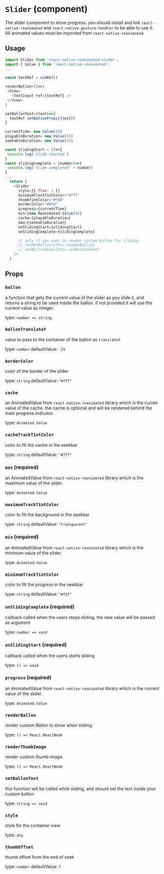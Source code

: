 `Slider` (component)
====================

The slider component to show progress. you should install and link `react-native-reanimated`
and `react-native-gesture-handler` to be able to use it. All animated values must be imported from
`react-native-reanimated`.

## Usage

```js
import Slider from 'react-native-reanimated-slider';
import { Value } from 'react-native-reanimated';
...

const textRef = useRef()

renderBallon=()=>(
 <View>
   <TextInput ref={textRef} />
 </View>
)

setBallonText=(text)=>{
  textRef.setNativeProps({text})
}

currentTime= new Value(10)
playableDuration= new Value(15)
seekableDuration= new Value(20)

const slidingStart = ()=>{
 console.log('slide started')
}
const slidingComplete = (number)=>{
 console.log('slide completed' + number)
}
...
  return (
    <Slider
      style={{ flex: 1 }}
      minimumTrackTintColor="#fff"
      thumbTintColor="#f00"
      borderColor="#0f0"
      progress={currentTime}
      min={new Reanimated.Value(0)}
      cache={playableDuration}
      max={seekableDuration}
      onSlidingStart={slidingStart}
      onSlidingComplete={slidingComplete}

      // only if you want to render custom ballon for sliding
      // renderBallon={this.renderBallon}
      // setBallonText={this.setBallonText}
    />
  )
```

Props
-----

### `ballon`

a function that gets the current value of the slider as you slide it,
and returns a string to be used inside the ballon. if not provided it will use the 
current value as integer.

type: `number => string`


### `ballonTranslateY`

value to pass to the container of the ballon as `translateY`

type: `number`
defaultValue: `-25`


### `borderColor`

color of the border of the slider

type: `string`
defaultValue: `"#fff"`


### `cache`

an AnimatedValue from `react-native-reanimated` library which is the
curren value of the cache. the cache is optional and will be rendered behind
the main progress indicator.

type: `Animated.Value`


### `cacheTrackTintColor`

color to fill the cache in the seekbar

type: `string`
defaultValue: `"#777"`


### `max` (required)

an AnimatedValue from `react-native-reanimated` library which is the
maximum value of the slider.

type: `Animated.Value`


### `maximumTrackTintColor`

color to fill the background in the seekbar

type: `string`
defaultValue: `"transparent"`


### `min` (required)

an AnimatedValue from `react-native-reanimated` library which is the
minimum value of the slider.

type: `Animated.Value`


### `minimumTrackTintColor`

color to fill the progress in the seekbar

type: `string`
defaultValue: `"#f3f"`


### `onSlidingComplete` (required)

callback called when the users stops sliding. the new value will be passed as
argument

type: `number => void`


### `onSlidingStart` (required)

callback called when the users starts sliding

type: `() => void`


### `progress` (required)

an AnimatedValue from `react-native-reanimated` library which is the
current value of the slider.

type: `Animated.Value`


### `renderBallon`

render custom Ballon to show when sliding.

type: `() => React.ReactNode`


### `renderThumbImage`

render custom thumb image.

type: `() => React.ReactNode`


### `setBallonText`

this function will be called while sliding, and should set the text inside your custom
ballon.

type: `string => void`


### `style`

style for the container view

type: `any`


### `thumbOffset`

thumb offset from the end of seek

type: `number`
defaultValue: `7`

